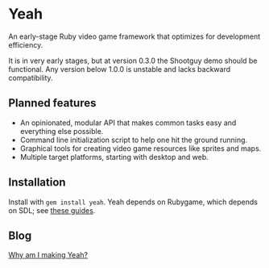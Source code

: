 Yeah
====
An early-stage Ruby video game framework that optimizes for development efficiency.

It is in very early stages, but at version 0.3.0 the Shootguy demo should be functional. Any version below 1.0.0 is unstable and lacks backward compatibility.

Planned features
----------------
* An opinionated, modular API that makes common tasks easy and everything else possible.
* Command line initialization script to help one hit the ground running.
* Graphical tools for creating video game resources like sprites and maps.
* Multiple target platforms, starting with desktop and web.

Installation
------------
Install with `gem install yeah`. Yeah depends on Rubygame, which depends on SDL; see [these guides](https://github.com/rubygame/rubygame/wiki/Install).

Blog
----
[Why am I making Yeah?](http://skofo.github.io/blog/why-am-i-making-yeah)
